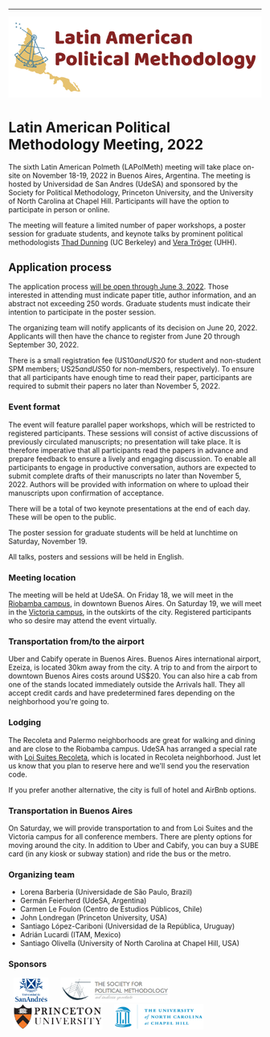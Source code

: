 <!---
<a href="#register">Register</a> | <a href="#program">Program</a> | <a href="#logistics">Logistics</a>
-->
---
<img src="logo_LAPolMeth.png" alt="logo_LAPolMeth"> 

# Latin American Political Methodology Meeting, 2022

The sixth Latin American Polmeth (LAPolMeth) meeting will take place on-site on November 18-19, 2022 in Buenos Aires, Argentina. The meeting is hosted by Universidad de San Andres (UdeSA) and sponsored by the Society for Political Methodology, Princeton University, and the University of North Carolina at Chapel Hill. Participants will have the option to participate in person or online. 

The meeting will feature a limited number of paper workshops, a poster session for graduate students, and keynote talks by prominent political methodologists [Thad Dunning](http://www.thaddunning.com) (UC Berkeley) and [Vera Tröger](https://warwick.ac.uk/fac/soc/economics/staff/vetroeger/) (UHH).


## Application process
The application process [will be open through June 3, 2022](https://www.cambridge.org/core/membership/spm/conferences). Those interested in attending must indicate paper title, author information, and an abstract not exceeding 250 words. Graduate students must indicate their intention to participate in the poster session.

The organizing team will notify applicants of its decision on June 20, 2022. Applicants will then have the chance to register from June 20 through September 30, 2022. 

There is a small registration fee (US$10 and US$20 for student and non-student SPM members; US$25 and US$50 for non-members, respectively). To ensure that all participants have enough time to read their paper, participants are required to submit their papers no later than November 5, 2022.

<!---
## Registrarion
Registration for this event is now closed.

## Program
The final version of the conference program is available [here](https://docs.google.com/document/d/1PgdLx9iwLM0_QdtJYdM9nQTYmqK_S22gaB1ocCvOe88/edit?usp=sharing).
-->

### Event format
The event will feature parallel paper workshops, which will be restricted to registered participants. These sessions will consist of active discussions of previously circulated manuscripts; no presentation will take place. It is therefore imperative that all participants read the papers in advance and prepare feedback to ensure a lively and engaging discussion. To enable all participants to engage in productive conversation, authors are expected to submit complete drafts of their manuscripts no later than November 5, 2022. Authors will be provided with information on where to upload their manuscripts upon confirmation of acceptance.

There will be a total of two keynote presentations at the end of each day. These will be open to the public.

The poster session for graduate students will be held at lunchtime on Saturday, November 19.

All talks, posters and sessions will be held in English.

### Meeting location
The meeting will be held at UdeSA. On Friday 18, we will meet in the [Riobamba campus](https://goo.gl/maps/aLAzXUTido7fe1ix8), in downtown Buenos Aires. On Saturday 19, we will meet in the [Victoria campus](https://goo.gl/maps/iE9dp2M3K9p2MeKYA), in the outskirts of the city. Registered participants who so desire may attend the event virtually. 

### Transportation from/to the airport
Uber and Cabify operate in Buenos Aires. Buenos Aires international airport, Ezeiza, is located 30km away from the city. A trip to and from the airport to downtown Buenos Aires costs around US$20. You can also hire a cab from one of the stands located immediately outside the Arrivals hall. They all accept credit cards and have predetermined fares depending on the neighborhood you're going to. 

### Lodging
The Recoleta and Palermo neighborhoods are great for walking and dining and are close to the Riobamba campus. UdeSA has arranged a special rate with [Loi Suites Recoleta](https://www.loisuites.com.ar/es/hotel/loi-suites-recoleta-hotel), which is located in Recoleta neighborhood. Just let us know that you plan to reserve here and we'll send you the reservation code. 

If you prefer another alternative, the city is full of hotel and AirBnb options. 

### Transportation in Buenos Aires
On Saturday, we will provide transportation to and from Loi Suites and the Victoria campus for all conference members. There are plenty options for moving around the city. In addition to Uber and Cabify, you can buy a SUBE card (in any kiosk or subway station) and ride the bus or the metro.  

<!---
Participants who reserve on another hotel can either walk to the Fiesta Inn Insurgentes Viaducto and take the bus, or take an Uber or a cab to the conference. Uber works perfectly in Mexico City. It is cheap, safe, can be paid through the regular app, and the city's large size ensures that there are always cars available. Taxis are also generally safe, but typically only accept cash.
-->

### Organizing team
- Lorena Barberia (Universidade de São Paulo, Brazil)
- Germán Feierherd (UdeSA, Argentina)
- Carmen Le Foulon (Centro de Estudios Públicos, Chile)
- John Londregan (Princeton University, USA)
- Santiago López-Cariboni (Universidad de la República, Uruguay)
- Adrián Lucardi (ITAM, Mexico)
- Santiago Olivella (University of North Carolina at Chapel Hill, USA)


### Sponsors
<img src="logo_UdeSA.png" alt="UdeSA" height="50" hspace="10"> <img src="logo_PolMeth.png" alt="The Society for Political Methodology" height="50" hspace="10"> <img src="logo_Princeton.jpg" alt="Princeton University" height="50" hspace="10"> <img src="logo_UNC.jpg" alt="University of North Carolina at Chapel Hill" height="50" hspace="10">
